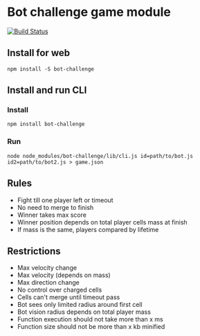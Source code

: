 # Bot challenge game module
[![Build Status](https://travis-ci.org/Galiaf47/bot-challenge.svg?branch=master)](https://travis-ci.org/Galiaf47/bot-challenge)

## Install for web
```
npm install -S bot-challenge
```

## Install and run CLI
### Install
```
npm install bot-challenge
```
### Run
```
node node_modules/bot-challenge/lib/cli.js id=path/to/bot.js id2=path/to/bot2.js > game.json
```

## Rules
* Fight till one player left or timeout
* No need to merge to finish
* Winner takes max score
* Winner position depends on total player cells mass at finish
* If mass is the same, players compared by lifetime

## Restrictions
* Max velocity change
* Max velocity (depends on mass)
* Max direction change
* No control over charged cells
* Cells can't merge until timeout pass
* Bot sees only limited radius around first cell
* Bot vision radius depends on total player mass
* Function execution should not take more than x ms
* Function size should not be more than x kb minified
